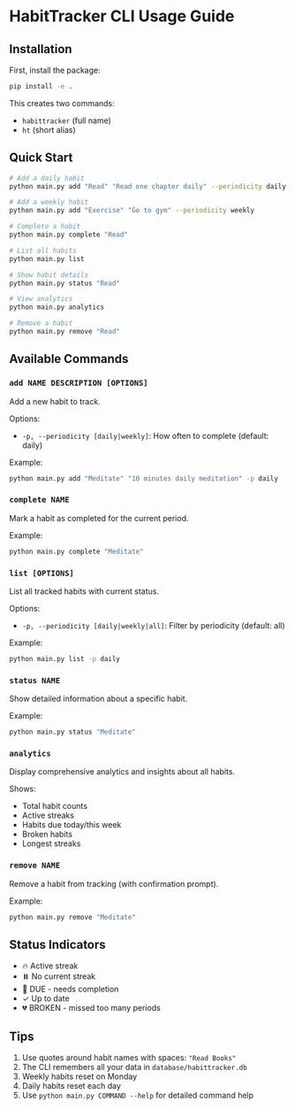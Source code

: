 # HabitTracker CLI Usage Guide

## Installation

First, install the package:

```bash
pip install -e .
```

This creates two commands:

- `habittracker` (full name)
- `ht` (short alias)

## Quick Start

```bash
# Add a daily habit
python main.py add "Read" "Read one chapter daily" --periodicity daily

# Add a weekly habit  
python main.py add "Exercise" "Go to gym" --periodicity weekly

# Complete a habit
python main.py complete "Read"

# List all habits
python main.py list

# Show habit details
python main.py status "Read"

# View analytics
python main.py analytics

# Remove a habit
python main.py remove "Read"
```

## Available Commands

### `add NAME DESCRIPTION [OPTIONS]`

Add a new habit to track.

Options:

- `-p, --periodicity [daily|weekly]`: How often to complete (default: daily)

Example:

```bash
python main.py add "Meditate" "10 minutes daily meditation" -p daily
```

### `complete NAME`

Mark a habit as completed for the current period.

Example:

```bash
python main.py complete "Meditate"
```

### `list [OPTIONS]`

List all tracked habits with current status.

Options:

- `-p, --periodicity [daily|weekly|all]`: Filter by periodicity (default: all)

Example:

```bash
python main.py list -p daily
```

### `status NAME`

Show detailed information about a specific habit.

Example:

```bash
python main.py status "Meditate"
```

### `analytics`

Display comprehensive analytics and insights about all habits.

Shows:

- Total habit counts
- Active streaks
- Habits due today/this week
- Broken habits
- Longest streaks

### `remove NAME`

Remove a habit from tracking (with confirmation prompt).

Example:

```bash
python main.py remove "Meditate"
```

## Status Indicators

- 🔥 Active streak
- ⏸️ No current streak
- 📅 DUE - needs completion
- ✓ Up to date
- 💔 BROKEN - missed too many periods

## Tips

1. Use quotes around habit names with spaces: `"Read Books"`
2. The CLI remembers all your data in `database/habittracker.db`
3. Weekly habits reset on Monday
4. Daily habits reset each day
5. Use `python main.py COMMAND --help` for detailed command help
